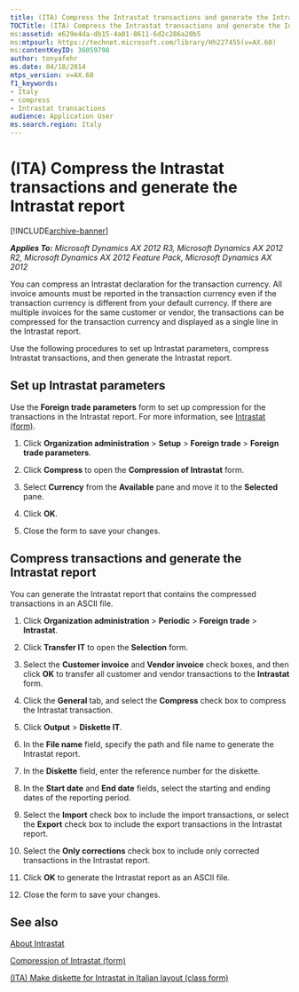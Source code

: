 ```yaml
---
title: (ITA) Compress the Intrastat transactions and generate the Intrastat report
TOCTitle: (ITA) Compress the Intrastat transactions and generate the Intrastat report
ms:assetid: e629e4da-db15-4a01-8611-6d2c286a20b5
ms:mtpsurl: https://technet.microsoft.com/library/Hh227455(v=AX.60)
ms:contentKeyID: 36059798
author: tonyafehr
ms.date: 04/18/2014
mtps_version: v=AX.60
f1_keywords:
- Italy
- compress
- Intrastat transactions
audience: Application User
ms.search.region: Italy
---
```


# (ITA) Compress the Intrastat transactions and generate the Intrastat report 


[!INCLUDE[archive-banner](includes/archive-banner.md)]


_**Applies To:** Microsoft Dynamics AX 2012 R3, Microsoft Dynamics AX 2012 R2, Microsoft Dynamics AX 2012 Feature Pack, Microsoft Dynamics AX 2012_

You can compress an Intrastat declaration for the transaction currency. All invoice amounts must be reported in the transaction currency even if the transaction currency is different from your default currency. If there are multiple invoices for the same customer or vendor, the transactions can be compressed for the transaction currency and displayed as a single line in the Intrastat report.

Use the following procedures to set up Intrastat parameters, compress Intrastat transactions, and then generate the Intrastat report.

## Set up Intrastat parameters

Use the **Foreign trade parameters** form to set up compression for the transactions in the Intrastat report. For more information, see [Intrastat (form)](https://technet.microsoft.com/library/aa619055\(v=ax.60\)).

1.  Click **Organization administration** \> **Setup** \> **Foreign trade** \> **Foreign trade parameters**.

2.  Click **Compress** to open the **Compression of Intrastat** form.

3.  Select **Currency** from the **Available** pane and move it to the **Selected** pane.

4.  Click **OK**.

5.  Close the form to save your changes.

## Compress transactions and generate the Intrastat report

You can generate the Intrastat report that contains the compressed transactions in an ASCII file.

1.  Click **Organization administration** \> **Periodic** \> **Foreign trade** \> **Intrastat**.

2.  Click **Transfer IT** to open the **Selection** form.

3.  Select the **Customer invoice** and **Vendor invoice** check boxes, and then click **OK** to transfer all customer and vendor transactions to the **Intrastat** form.

4.  Click the **General** tab, and select the **Compress** check box to compress the Intrastat transaction.

5.  Click **Output** \> **Diskette IT**.

6.  In the **File name** field, specify the path and file name to generate the Intrastat report.

7.  In the **Diskette** field, enter the reference number for the diskette.

8.  In the **Start date** and **End date** fields, select the starting and ending dates of the reporting period.

9.  Select the **Import** check box to include the import transactions, or select the **Export** check box to include the export transactions in the Intrastat report.

10. Select the **Only corrections** check box to include only corrected transactions in the Intrastat report.

11. Click **OK** to generate the Intrastat report as an ASCII file.

12. Close the form to save your changes.

## See also

[About Intrastat](about-intrastat.md)

[Compression of Intrastat (form)](https://technet.microsoft.com/library/aa584795\(v=ax.60\))

[(ITA) Make diskette for Intrastat in Italian layout (class form)](https://technet.microsoft.com/library/aa587754\(v=ax.60\))

  


